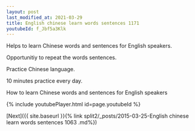 ```yaml
---
layout: post
last_modified_at: 2021-03-29
title: English chinese learn words sentences 1171 
youtubeId: f_Jbf5a3Klk
---
```

 
 
Helps to learn Chinese words and sentences for English speakers.

Opportunitiy to repeat the words sentences. 

Practice Chinese language. 
 
10 minutes practice every day. 
 
How to learn Chinese words and sentences for English speakers 
 
{% include youtubePlayer.html id=page.youtubeId %}
 
 
[Next]({{ site.baseurl }}{% link  split2/_posts/2015-03-25-English chinese learn words sentences 1063 .md%})
 
